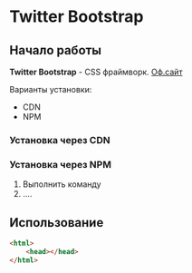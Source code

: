 # Twitter Bootstrap

## Начало работы
**Twitter Bootstrap** - CSS фраймворк. [Оф.сайт](https://getbootstrap.com)

Варианты установки:
* CDN
* NPM

### Установка через CDN



### Установка через NPM

1. Выполнить команду
1. ....


## Использование


```html
<html>
    <head></head>
</html>
```